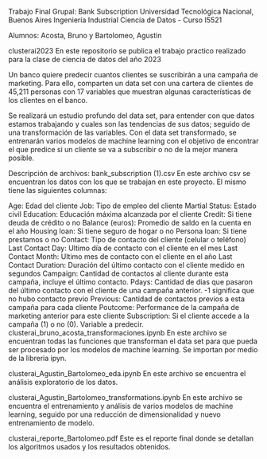 Trabajo Final Grupal: Bank Subscription
Universidad Tecnológica Nacional, Buenos Aires
Ingeniería Industrial
Ciencia de Datos - Curso I5521

Alumnos: Acosta, Bruno y Bartolomeo, Agustin

clusterai2023
En este repositorio se publica el trabajo practico realizado para la clase de ciencia de datos del año 2023

Un banco quiere predecir cuantos clientes se suscribirán a una campaña de marketing. Para ello, comparten un data set con una cartera de clientes de 45,211 personas con 17 variables que muestran algunas características de los clientes en el banco.

Se realizará un estudio profundo del data set, para entender con que datos estamos trabajando y cuales son las tendencias de sus datos; seguido de una transformación de las variables. Con el data set transformado, se entrenarán varios modelos de machine learning con el objetivo de encontrar el que predice si un cliente se va a subscribir o no de la mejor manera posible.

Descripción de archivos:
bank_subscription (1).csv
En este archivo csv se encuentran los datos con los que se trabajan en este proyecto. El mismo tiene las siguientes columnas:

Age: Edad del cliente
Job: Tipo de empleo del cliente
Martial Status: Estado civil
Education: Educación máxima alcanzada por el cliente
Credit: Si tiene deuda de crédito o no
Balance (euros): Promedio de saldo en la cuenta en el año
Housing loan: Si tiene seguro de hogar o no
Persona loan: Si tiene prestamos o no
Contact: Tipo de contacto del cliente (celular o teléfono)
Last Contact Day: Ultimo día de contacto con el cliente en el mes
Last Contact Month: Ultimo mes de contacto con el cliente en el año
Last Contact Duration: Duración del último contacto con el cliente medido en segundos
Campaign: Cantidad de contactos al cliente durante esta campaña, incluye el último contacto.
Pdays: Cantidad de dias que pasaron del último contacto con el cliente de una campaña anterior. -1 significa que no hubo contacto previo
Previous: Cantidad de contactos previos a esta campaña para cada cliente
Poutcome: Performance de la campaña de marketing anterior para este cliente
Subscription: Si el cliente accede a la campaña (1) o no (0). Variable a predecir.
clusterai_bruno_acosta_transformaciones.ipynb
En este archivo se encuentran todas las funciones que transforman el data set para que pueda ser procesado por los modelos de machine learning. Se importan por medio de la libreria ipyn.

clusterai_Agustin_Bartolomeo_eda.ipynb
En este archivo se encuentra el análisis exploratorio de los datos.

clusterai_Agustin_Bartolomeo_transformations.ipynb
En este archivo se encuentra el entrenamiento y análisis de varios modelos de machine learning, seguido por una reducción de dimensionalidad y nuevo entrenamiento de modelo.

clusterai_reporte_Bartolomeo.pdf
Este es el reporte final donde se detallan los algoritmos usados y los resultados obtenidos.
